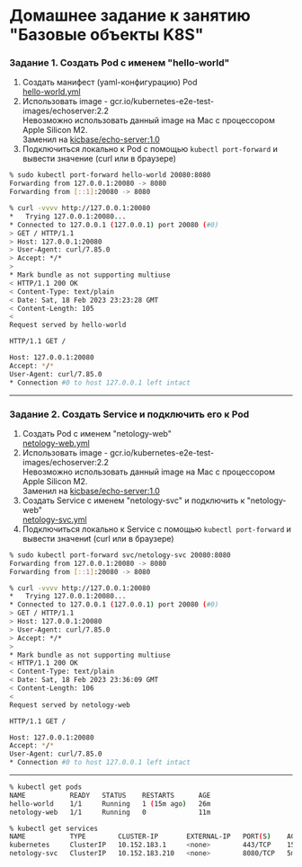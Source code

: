 # Домашнее задание к занятию "Базовые объекты K8S"

### Задание 1. Создать Pod с именем "hello-world"

1. Создать манифест (yaml-конфигурацию) Pod  
[hello-world.yml](hello-world.yml)
2. Использовать image - gcr.io/kubernetes-e2e-test-images/echoserver:2.2  
Невозможно использовать данный image на Mac с процессором Apple Silicon M2.  
Заменил на [kicbase/echo-server:1.0](https://github.com/kubernetes/minikube/pull/15397)  
3. Подключиться локально к Pod с помощью `kubectl port-forward` и вывести значение (curl или в браузере)
```bash
% sudo kubectl port-forward hello-world 20080:8080
Forwarding from 127.0.0.1:20080 -> 8080
Forwarding from [::1]:20080 -> 8080
```
```bash
% curl -vvvv http://127.0.0.1:20080     
*   Trying 127.0.0.1:20080...
* Connected to 127.0.0.1 (127.0.0.1) port 20080 (#0)
> GET / HTTP/1.1
> Host: 127.0.0.1:20080
> User-Agent: curl/7.85.0
> Accept: */*
> 
* Mark bundle as not supporting multiuse
< HTTP/1.1 200 OK
< Content-Type: text/plain
< Date: Sat, 18 Feb 2023 23:23:28 GMT
< Content-Length: 105
< 
Request served by hello-world

HTTP/1.1 GET /

Host: 127.0.0.1:20080
Accept: */*
User-Agent: curl/7.85.0
* Connection #0 to host 127.0.0.1 left intact
```
------

### Задание 2. Создать Service и подключить его к Pod

1. Создать Pod с именем "netology-web"  
[netology-web.yml](netology-web.yml)  
2. Использовать image - gcr.io/kubernetes-e2e-test-images/echoserver:2.2  
Невозможно использовать данный image на Mac с процессором Apple Silicon M2.  
Заменил на [kicbase/echo-server:1.0](https://github.com/kubernetes/minikube/pull/15397)  
3. Создать Service с именем "netology-svc" и подключить к "netology-web"  
[netology-svc.yml](netology-svc.yml)  
4. Подключиться локально к Service с помощью `kubectl port-forward` и вывести значениt (curl или в браузере)  
```bash
% sudo kubectl port-forward svc/netology-svc 20080:8080
Forwarding from 127.0.0.1:20080 -> 8080
Forwarding from [::1]:20080 -> 8080
```
```bash
% curl -vvvv http://127.0.0.1:20080     
*   Trying 127.0.0.1:20080...
* Connected to 127.0.0.1 (127.0.0.1) port 20080 (#0)
> GET / HTTP/1.1
> Host: 127.0.0.1:20080
> User-Agent: curl/7.85.0
> Accept: */*
> 
* Mark bundle as not supporting multiuse
< HTTP/1.1 200 OK
< Content-Type: text/plain
< Date: Sat, 18 Feb 2023 23:36:09 GMT
< Content-Length: 106
< 
Request served by netology-web

HTTP/1.1 GET /

Host: 127.0.0.1:20080
Accept: */*
User-Agent: curl/7.85.0
* Connection #0 to host 127.0.0.1 left intact
```

------
```bash
% kubectl get pods
NAME           READY   STATUS    RESTARTS      AGE
hello-world    1/1     Running   1 (15m ago)   26m
netology-web   1/1     Running   0             11m
```
```bash
% kubectl get services
NAME           TYPE        CLUSTER-IP       EXTERNAL-IP   PORT(S)    AGE
kubernetes     ClusterIP   10.152.183.1     <none>        443/TCP    155m
netology-svc   ClusterIP   10.152.183.210   <none>        8080/TCP   5m18s
```